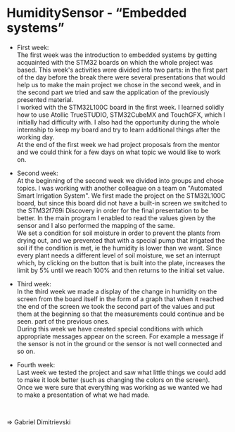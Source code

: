 # HumiditySensor - “Embedded systems”

- First week: <br> 
The first week was the introduction to embedded systems by getting acquainted with the STM32 boards on which the whole project was based. This week's activities were divided into two parts: in the first part of the day before the break there were several presentations that would help us to make the main project we chose in the second week, and in the second part we tried and saw the application of the previously presented material. <br> 
I worked with the STM32L100C board in the first week. I learned solidly how to use Atollic TrueSTUDIO, STM32CubeMX and TouchGFX, which I initially had difficulty with.
I also had the opportunity during the whole internship to keep my board and try to learn additional things after the working day. <br> 
At the end of the first week we had project proposals from the mentor and we could think for a few days on what topic we would like to work on.


- Second week: <br> 
At the beginning of the second week we divided into groups and chose topics. I was working with another colleague on a team on "Automated Smart Irrigation System".
We first made the project on the STM32L100C board, but since this board did not have a built-in screen we switched to the STM32f769i Discovery in order for the final 
presentation to be better. In the main program I enabled to read the values ​​given by the sensor and I also performed the mapping of the same.  <br> 
We set a condition for soil moisture in order to prevent the plants from drying out, and we prevented that with a special pump that irrigated the 
soil if the condition is met, ie the humidity is lower than we want. Since every plant needs a different level of soil moisture, we set an interrupt which, 
by clicking on the button that is built into the plate, increases the limit by 5% until we reach 100% and then returns to the initial set value.


- Third week: <br> 
In the third week we made a display of the change in humidity on the screen from the board itself in the form of a graph that when it reached the end of 
the screen we took the second part of the values and put them at the beginning so that the measurements could continue and be seen. part of the previous ones. <br> 
During this week we have created special conditions with which appropriate messages appear on the screen. For example a message if the sensor is not in the 
ground or the sensor is not well connected and so on.


- Fourth week: <br> 
Last week we tested the project and saw what little things we could add to make it look better (such as changing the colors on the screen).  <br> 
Once we were sure that everything was working as we wanted we had to make a presentation of what we had made.
 <br> 

 => Gabriel Dimitrievski
